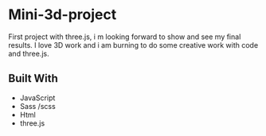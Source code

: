 # Mini-3d-project

First project with three.js, i m looking forward to show and see my final results. I love 3D work and i am burning to do some creative work with code and three.js.

## Built With

- JavaScript
- Sass /scss
- Html
- three.js
